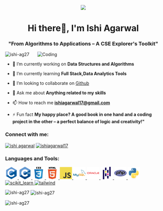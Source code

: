 <p align="center">
  <img src="https://capsule-render.vercel.app/api?type=waving&color=gradient&text=Hello!&height=100&section=header"/>
</p>

<h1 align="center">Hi there👋, I'm Ishi Agarwal </h1>
<h3 align="center">"From Algorithms to Applications – A CSE Explorer's Toolkit"</h3>
<img align="right" alt="Coding" width="400" src="https://media1.giphy.com/media/L1R1tvI9svkIWwpVYr/giphy.gif?cid=ecf05e47jbmwy62epkaodtesdqcekekx7v4hb08zl851g51w&rid=giphy.gif&ct=g">

<p align="left"> <img src="https://komarev.com/ghpvc/?username=ishi-ag27&label=Profile%20views&color=0e75b6&style=flat" alt="ishi-ag27" /> </p>

- 🔭 I’m currently working on **Data Structures and Algorithms**

- 🌱 I’m currently learning **Full Stack,Data Analytics Tools**

- 👯 I’m looking to collaborate on [Github](https://github.com)

- 💬 Ask me about **Anything related to my skills**

- 📫 How to reach me **ishiagarwal17@gmail.com**

- ⚡ Fun fact **My happy place? A good book in one hand and a coding project in the other – a perfect balance of logic and creativity!"**

<h3 align="left">Connect with me:</h3>
<p align="left">
<a href="https://www.linkedin.com/in/ishi-agarwal-b78a73220?utm_source=share&utm_campaign=share_via&utm_content=profile&utm_medium=android_app" target="blank"><img align="center" src="https://raw.githubusercontent.com/rahuldkjain/github-profile-readme-generator/master/src/images/icons/Social/linked-in-alt.svg" alt="ishi agarwal" height="30" width="40" /></a>
<a href="https://kaggle.com/ishiagarwal17" target="blank"><img align="center" src="https://raw.githubusercontent.com/rahuldkjain/github-profile-readme-generator/master/src/images/icons/Social/kaggle.svg" alt="ishiagarwal17" height="30" width="40" /></a>
</p>

<h3 align="left">Languages and Tools:</h3>
<p align="left"> <a href="https://www.cprogramming.com/" target="_blank" rel="noreferrer"> <img src="https://raw.githubusercontent.com/devicons/devicon/master/icons/c/c-original.svg" alt="c" width="40" height="40"/> </a> <a href="https://www.w3schools.com/cpp/" target="_blank" rel="noreferrer"> <img src="https://raw.githubusercontent.com/devicons/devicon/master/icons/cplusplus/cplusplus-original.svg" alt="cplusplus" width="40" height="40"/> </a> <a href="https://www.w3schools.com/css/" target="_blank" rel="noreferrer"> <img src="https://raw.githubusercontent.com/devicons/devicon/master/icons/css3/css3-original-wordmark.svg" alt="css3" width="40" height="40"/> </a> <a href="https://www.w3.org/html/" target="_blank" rel="noreferrer"> <img src="https://raw.githubusercontent.com/devicons/devicon/master/icons/html5/html5-original-wordmark.svg" alt="html5" width="40" height="40"/> </a> <a href="https://developer.mozilla.org/en-US/docs/Web/JavaScript" target="_blank" rel="noreferrer"> <img src="https://raw.githubusercontent.com/devicons/devicon/master/icons/javascript/javascript-original.svg" alt="javascript" width="40" height="40"/> </a> <a href="https://www.mysql.com/" target="_blank" rel="noreferrer"> <img src="https://raw.githubusercontent.com/devicons/devicon/master/icons/mysql/mysql-original-wordmark.svg" alt="mysql" width="40" height="40"/> </a> <a href="https://www.oracle.com/" target="_blank" rel="noreferrer"> <img src="https://raw.githubusercontent.com/devicons/devicon/master/icons/oracle/oracle-original.svg" alt="oracle" width="40" height="40"/> </a> <a href="https://pandas.pydata.org/" target="_blank" rel="noreferrer"> <img src="https://raw.githubusercontent.com/devicons/devicon/2ae2a900d2f041da66e950e4d48052658d850630/icons/pandas/pandas-original.svg" alt="pandas" width="40" height="40"/> </a> <a href="https://www.php.net" target="_blank" rel="noreferrer"> <img src="https://raw.githubusercontent.com/devicons/devicon/master/icons/php/php-original.svg" alt="php" width="40" height="40"/> </a> <a href="https://www.python.org" target="_blank" rel="noreferrer"> <img src="https://raw.githubusercontent.com/devicons/devicon/master/icons/python/python-original.svg" alt="python" width="40" height="40"/> </a> <a href="https://scikit-learn.org/" target="_blank" rel="noreferrer"> <img src="https://upload.wikimedia.org/wikipedia/commons/0/05/Scikit_learn_logo_small.svg" alt="scikit_learn" width="40" height="40"/> </a> <a href="https://tailwindcss.com/" target="_blank" rel="noreferrer"> <img src="https://www.vectorlogo.zone/logos/tailwindcss/tailwindcss-icon.svg" alt="tailwind" width="40" height="40"/> </a> </p>

<p><img align="left" src="https://github-readme-stats.vercel.app/api/top-langs?username=ishi-ag27&show_icons=true&locale=en&layout=compact&theme=tokyonight" alt="ishi-ag27" /></p>

<p>&nbsp;<img align="center" src="https://github-readme-stats.vercel.app/api?username=ishi-ag27&show_icons=true&locale=en&theme=tokyonight" alt="ishi-ag27" /></p>

<p><img align="center" src="https://github-readme-streak-stats.herokuapp.com/?user=ishi-ag27&theme=tokyonight" alt="ishi-ag27" /></p>
